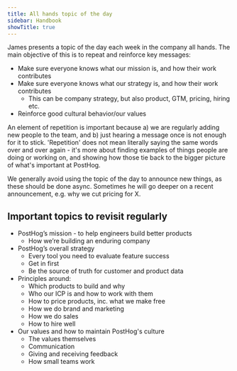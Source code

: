 ```yaml
---
title: All hands topic of the day
sidebar: Handbook
showTitle: true
---
```


James presents a topic of the day each week in the company all hands. The main objective of this is to repeat and reinforce key messages:

- Make sure everyone knows what our mission is, and how their work contributes
- Make sure everyone knows what our strategy is, and how their work contributes
  - This can be company strategy, but also product, GTM, pricing, hiring etc.
- Reinforce good cultural behavior/our values

An element of repetition is important because a) we are regularly adding new people to the team, and b) just hearing a message once is not enough for it to stick. 'Repetition' does not mean literally saying the same words over and over again - it's more about finding examples of things people are doing or working on, and showing how those tie back to the bigger picture of what's important at PostHog. 

We generally avoid using the topic of the day to announce new things, as these should be done async. Sometimes he will go deeper on a recent announcement, e.g. why we cut pricing for X.

## Important topics to revisit regularly

- PostHog’s mission - to help engineers build better products
  - How we’re building an enduring company
- PostHog’s overall strategy
  - Every tool you need to evaluate feature success
  - Get in first
  - Be the source of truth for customer and product data
- Principles around:
  - Which products to build and why
  - Who our ICP is and how to work with them
  - How to price products, inc. what we make free
  - How we do brand and marketing
  - How we do sales
  - How to hire well
- Our values and how to maintain PostHog's culture
  - The values themselves
  - Communication
  - Giving and receiving feedback
  - How small teams work
